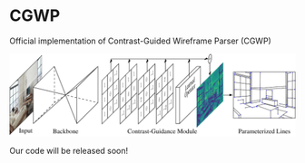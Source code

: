 # CGWP

Official implementation of Contrast-Guided Wireframe Parser (CGWP)

![](pipeline.png)

Our code will be released soon!
